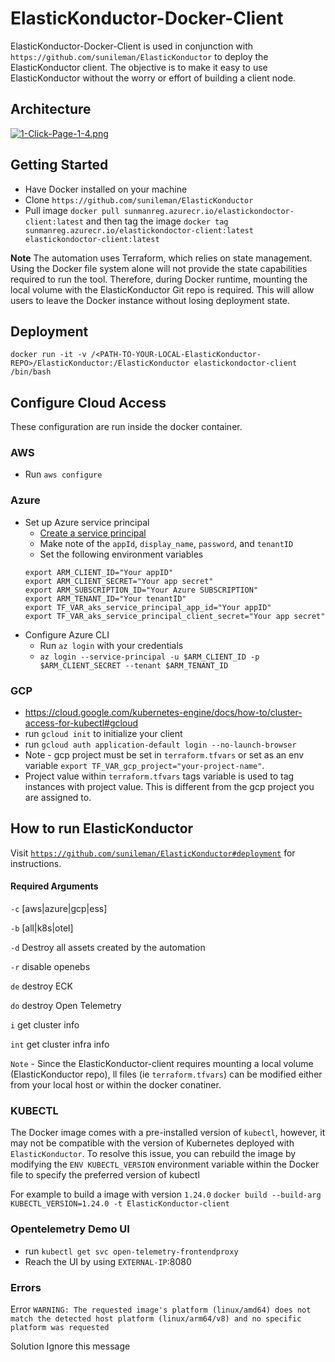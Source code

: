 # ElasticKonductor-Docker-Client

ElasticKonductor-Docker-Client is used in conjunction with `https://github.com/sunileman/ElasticKonductor` to deploy the ElasticKonductor client. The objective is to make it easy to use ElasticKonductor without the worry or effort of building a client node.

## Architecture
[![1-Click-Page-1-4.png](https://i.postimg.cc/tgWWmhvt/1-Click-Page-1-4.png)](https://postimg.cc/d7QhhTYL)

## Getting Started
* Have Docker installed on your machine
* Clone `https://github.com/sunileman/ElasticKonductor`
* Pull image `docker pull sunmanreg.azurecr.io/elastickondoctor-client:latest` and then tag the image `docker tag sunmanreg.azurecr.io/elastickondoctor-client:latest elastickondoctor-client:latest`

**Note**
The automation uses Terraform, which relies on state management. Using the Docker file system alone will not provide the state capabilities required to run the tool. Therefore, during Docker runtime, mounting the local volume with the ElasticKonductor Git repo is required. This will allow users to leave the Docker instance without losing deployment state.

## Deployment
`docker run -it -v /<PATH-TO-YOUR-LOCAL-ElasticKonductor-REPO>/ElasticKonductor:/ElasticKonductor elastickondoctor-client /bin/bash`

## Configure Cloud Access
These configuration are run inside the docker container.

### AWS
* Run `aws configure`

### Azure
* Set up Azure service principal
    * [Create a service principal](https://learn.microsoft.com/en-us/azure/developer/terraform/authenticate-to-azure?tabs=bash#create-a-service-principal)
    * Make note of the `appId`, `display_name`, `password`, and `tenantID`
    * Set the following environment variables
    ```
    export ARM_CLIENT_ID="Your appID"
    export ARM_CLIENT_SECRET="Your app secret"
    export ARM_SUBSCRIPTION_ID="Your Azure SUBSCRIPTION"
    export ARM_TENANT_ID="Your tenantID"
    export TF_VAR_aks_service_principal_app_id="Your appID"
    export TF_VAR_aks_service_principal_client_secret="Your app secret"
    ```
* Configure Azure CLI
    * Run `az login` with your credentials
    * `az login --service-principal -u $ARM_CLIENT_ID -p $ARM_CLIENT_SECRET --tenant $ARM_TENANT_ID`

### GCP
* https://cloud.google.com/kubernetes-engine/docs/how-to/cluster-access-for-kubectl#gcloud
* run `gcloud init` to initialize your client
* run `gcloud auth application-default login --no-launch-browser`
* Note - gcp project must be set in `terraform.tfvars` or set as an env variable `export TF_VAR_gcp_project="your-project-name"`.  
* Project value within `terraform.tfvars` tags variable is used to tag instances with project value. This is different from the gcp project you are assigned to. 

## How to run ElasticKonductor
Visit [`https://github.com/sunileman/ElasticKonductor#deployment`](https://github.com/sunileman/ElasticKonductor#deployment) for instructions.

#### Required Arguments 

`-c` [aws|azure|gcp|ess]

`-b` [all|k8s|otel] 

`-d` Destroy all assets created by the automation

`-r` disable openebs

`de` destroy ECK

`do` destroy Open Telemetry

`i` get cluster info 

`int` get cluster infra info 

`Note` -  Since the ElasticKonductor-client requires mounting a local volume (ElasticKonductor repo), ll files (ie `terraform.tfvars`) can be modified either from your local host or within the docker conatiner.



### KUBECTL
The Docker image comes with a pre-installed version of `kubectl`, however, it may not be compatible with the version of Kubernetes deployed with `ElasticKonductor`. To resolve this issue, you can rebuild the image by modifying the `ENV KUBECTL_VERSION` environment variable within the Docker file to specify the preferred version of kubectl

For example to build a image with version `1.24.0`
`docker build --build-arg KUBECTL_VERSION=1.24.0 -t ElasticKonductor-client`


### Opentelemetry Demo UI
* run `kubectl get svc open-telemetry-frontendproxy`
* Reach the UI by using `EXTERNAL-IP`:8080




### Errors

Error
`WARNING: The requested image's platform (linux/amd64) does not match the detected host platform (linux/arm64/v8) and no specific platform was requested`

Solution
Ignore this message